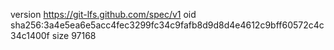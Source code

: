 version https://git-lfs.github.com/spec/v1
oid sha256:3a4e5ea6e5acc4fec3299fc34c9fafb8d9d8d4e4612c9bff60572c4c34c1400f
size 97168
